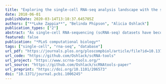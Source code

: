 ```yaml
---
title: "Exploring the single-cell RNA-seq analysis landscape with the scRNA-tools database"
date: 2018-06-01
publishDate: 2020-03-14T13:18:37.645705Z
authors: ["**Luke Zappia**", "Belinda Phipson", "Alicia Oshlack"]
publication_types: ["2"]
abstract: "As single-cell RNA-sequencing (scRNA-seq) datasets have become more widespread the number of tools designed to analyse these data has dramatically increased. Navigating the vast sea of tools now available is becoming increasingly challenging for researchers. In order to better facilitate selection of appropriate analysis tools we have created the scRNA-tools database (www.scRNA-tools.org) to catalogue and curate analysis tools as they become available. Our database collects a range of information on each scRNA-seq analysis tool and categorises them according to the analysis tasks they perform. Exploration of this database gives insights into the areas of rapid development of analysis methods for scRNA-seq data. We see that many tools perform tasks specific to scRNA-seq analysis, particularly clustering and ordering of cells. We also find that the scRNA-seq community embraces an open-source and open-science approach, with most tools available under open-source licenses and preprints being extensively used as a means to describe methods. The scRNA-tools database provides a valuable resource for researchers embarking on scRNA-seq analysis and records the growth of the field over time."
featured: false
publication: "*PLoS computational biology*"
tags: ["single-cell", "rna-seq", "database"]
url_pdf: "https://journals.plos.org/ploscompbiol/article/file?id=10.1371/journal.pcbi.1006245&type=printable"
url_code: "https://github.com/Oshlack/scRNA-tools"
url_project: "https://www.scrna-tools.org/"
url_source: "https://github.com/Oshlack/scRNAtools-paper"
url_preprint: "https://doi.org/10.1101/206573"
doi: "10.1371/journal.pcbi.1006245"
---
```


